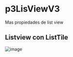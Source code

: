 # p3LisViewV3
Mas propiedades de list view
## Listview con ListTile

![image](https://github.com/user-attachments/assets/c4971e17-874f-40f6-9fe1-3f4bb5bf3352)

